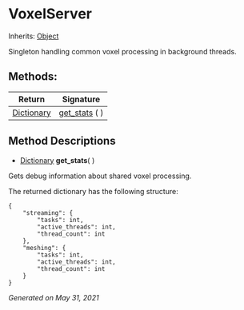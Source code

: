 # VoxelServer

Inherits: [Object](https://docs.godotengine.org/en/stable/classes/class_object.html)

Singleton handling common voxel processing in background threads.

## Methods:

| Return                                                                             | Signature                     |
| ---------------------------------------------------------------------------------- | ----------------------------- |
| [Dictionary](https://docs.godotengine.org/en/stable/classes/class_dictionary.html) | [get_stats](#i_get_stats) ( ) |

<p></p>

## Method Descriptions

- [Dictionary](https://docs.godotengine.org/en/stable/classes/class_dictionary.html)<span id="i_get_stats"></span> **get_stats**( )

Gets debug information about shared voxel processing.

The returned dictionary has the following structure:

```gdscript
{
	"streaming": {
		"tasks": int,
		"active_threads": int,
		"thread_count": int
	},
	"meshing": {
		"tasks": int,
		"active_threads": int,
		"thread_count": int
	}
}

```

_Generated on May 31, 2021_
